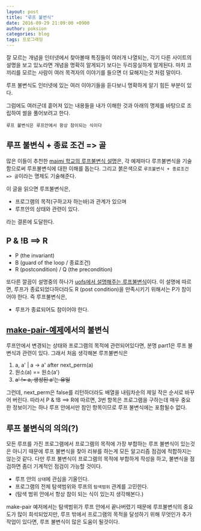```yaml
---
layout: post
title: "루프 불변식"
date: 2016-09-29 21:09:00 +0900
author: poksion
categories: blog
tags: 프로그래밍
---
```


잘 모르는 개념을 인터넷에서 찾아볼때 특징들이 여러개 나열되는, 각기 다른 사이트의 설명을 보고 있노라면 개념을 명확히 알게되기 보다는 두리뭉실하게 알게된다. 마치 코끼리를 모르는 사람이 여러 목격자의 이야기를 들으면 더 묘해지는것 처럼 말이다.

루프 불변식도 인터넷에 있는 여러 이야기들을 듣다보니 명확하게 알기 힘든 부분이 있다.

그럼에도 여러군데 흩어져 있는 내용들을 내가 이해한 것과 아래의 명제를 바탕으로 조립하여 썰을 풀어보려고 한다.

``루프 불변식은 루프안에서 항상 참이되는 식이다``

## 루프 불변식 + 종료 조건 => 골

많은 이들이 추천한 [maimi 학교의 루프불변식 설명](http://www.cs.miami.edu/home/burt/learning/Math120.1/Notes/LoopInvar.html)은, 각 예제마다 루프불변식을 기술함으로써 루프불변식에 대한 이해를 돕는다. 그리고 붉은색으로 ``루프불변식 + 종료조건 => 골``이라는 명제도 기술해준다.

이 글을 읽으면 루프불변식은,

 * 프로그램의 목적(구하고자 하는바)과 관계가 있으며
 * 루프안의 상태와 관련이 있다.

라는 결론에 도달한다.

## P & !B ==> R

 * P (the invariant)
 * B (guard of the loop / 종료조건)
 * R (postcondition) / Q (the precondition)

또다른 깔끔이 설명중의 하나가 [uofs에서 설명해주는 루프불변식](http://www.cs.uofs.edu/~mccloske/courses/cmps144/invariants_lec.html)이다. 이 설명에 따르면, 루프가 종료되었다하더라도 R (post condition)을 만족시키기 위해서는 P가 참이어야 한다. 즉 루프불변식은,

 * 루프가 종료되어도 참이어야 한다.

## [make-pair-예제](/blog/2016/09/28/make-pair-알고리듬.html)에서의 불변식

루프안에서 변경되는 상태와 프로그램의 목적에 관련되어있다면, 분명 part1은 루프 불변식과 관련이 있다. 그래서 처음 생각해본 루프불변식은

 1. a, a' | a -> a' after next_perm(a)
 2. 원소(a) == 원소(a')
 3. ~~a' != a, 생성된 a'는 유일~~

그런데, next_perm은 false를 리턴하더라도 배열을 내림차순의 제일 작은 순서로 바꾸어 버린다. 따라서 P & !B ==> R에 따르면, 3번 항목은 프로그램을 구하는데 매우 중요한 정보이기는 하나 루프 안에서만 참인 항목이므로 루프 불변식에는 포함될수 없다.

## 루프 불변식의 의의(?)

모든 루프를 가진 프로그램에서 프로그램의 목적에 가장 부합하는 루프 불변식이 있는것은 아니기 때문에 루프 불변식을 찾아 리뷰를 하는게 모든 알고리즘 점검에 적합하지는 않는것 같다. 다만 루프 불변식이 프로그램의 목적에 부합하게 작성을 하고, 불변식을 점검하면 좀더 기계적인 점검이 가능할 것이다.

 * 루프 안의 ``상태``에 관심을 기울인다.
 * 프로그램의 전체 탐색범위와 루프의 ``탐색범위`` 관계를 고민한다.
 * (탐색 범위 안에서 항상 참이 되는 식이 있는지 생각해본다.)

make-pair 예저에서는 탐색범위가 루프 안에서 끝나버렸기 때문에 루프불변식의 중요도가 많이 희석되었지만, 루프 밖에서 프로그램의 목적을 달성하기 위해 무엇인가 추가 작업이 있다면, 루프 불변식이 많은 도움이 될것이다.

